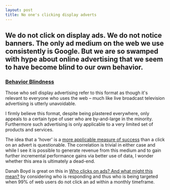 ```yaml
---
layout: post
title: No one's clicking display adverts
---
```


## We do not click on display ads. We do not notice banners. The only ad medium on the web we use consistently is Google. But we are so swamped with hype about online advertising that we seem to have become blind to our own behavior.

### [Behavior Blindness](http://adcontrarian.blogspot.co.uk/2012/06/behavior-blindness.html)

Those who sell display advertising refer to this format as though it's relevant to everyone who uses the web &#8211; much like live broadcast television advertising is utterly unavoidable.

I firmly believe this format, despite being plastered everywhere, only appeals to a certain type of user who are by-and-large in the minority. Furthermore such advertising is only applicable to a very limited set of products and services.

The idea that a 'hover' is a [more applicable measure of success](http://www.comscore.com/Insights/Press-Releases/2012/4/For-Display-Ads-Being-Seen-Matters-More-than-Being-Clicked) than a click on an advert is questionable. The correlation is trivial in either case and while I see it is possible to generate revenue from this medium and to gain further incremental performance gains via better use of data, I wonder whether this area is ultimately a dead-end.

Danah Boyd is great on this in [Who clicks on ads? And what might this mean?](http://www.zephoria.org/thoughts/archives/2007/12/03/who_clicks_on_a.html) by considering who is responding and thus who is being targeted when 99% of web users do not click an ad within a monthly timeframe.